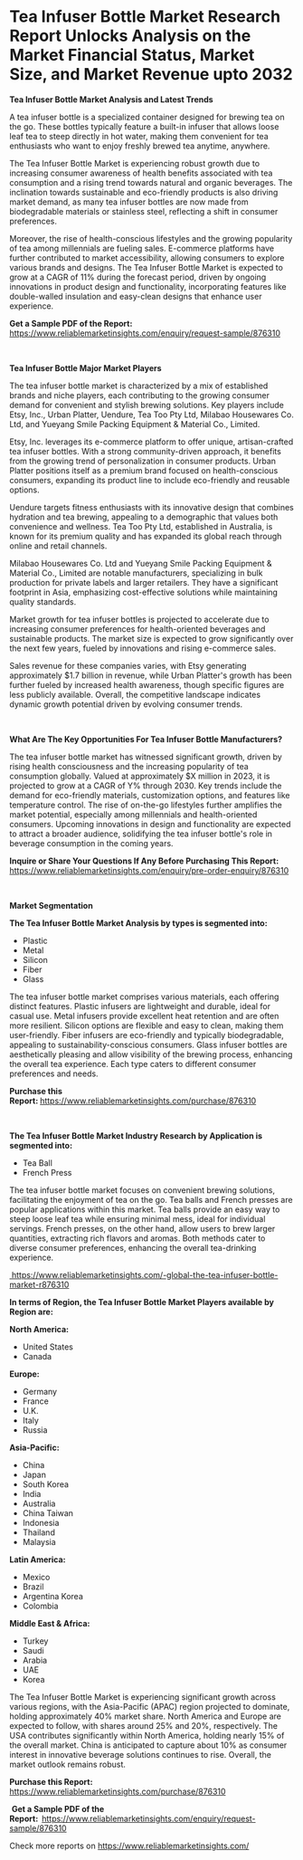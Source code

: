 <p><h1>Tea Infuser Bottle Market Research Report Unlocks Analysis on the Market Financial Status, Market Size, and Market Revenue upto 2032</h1></p><p><strong>Tea Infuser Bottle Market Analysis and Latest Trends</strong></p>
<p><p>A tea infuser bottle is a specialized container designed for brewing tea on the go. These bottles typically feature a built-in infuser that allows loose leaf tea to steep directly in hot water, making them convenient for tea enthusiasts who want to enjoy freshly brewed tea anytime, anywhere. </p><p>The Tea Infuser Bottle Market is experiencing robust growth due to increasing consumer awareness of health benefits associated with tea consumption and a rising trend towards natural and organic beverages. The inclination towards sustainable and eco-friendly products is also driving market demand, as many tea infuser bottles are now made from biodegradable materials or stainless steel, reflecting a shift in consumer preferences. </p><p>Moreover, the rise of health-conscious lifestyles and the growing popularity of tea among millennials are fueling sales. E-commerce platforms have further contributed to market accessibility, allowing consumers to explore various brands and designs. The Tea Infuser Bottle Market is expected to grow at a CAGR of 11% during the forecast period, driven by ongoing innovations in product design and functionality, incorporating features like double-walled insulation and easy-clean designs that enhance user experience.</p></p>
<p><strong>Get a Sample PDF of the Report:&nbsp;</strong> <a href="https://www.reliablemarketinsights.com/enquiry/request-sample/876310?utm_campaign=2102&utm_medium=2&utm_source=Github&utm_content=ia&utm_term=24032025&utm_id=tea-infuser-bottle">https://www.reliablemarketinsights.com/enquiry/request-sample/876310</a></p>
<p>&nbsp;</p>
<p><strong>Tea Infuser Bottle Major Market Players</strong></p>
<p><p>The tea infuser bottle market is characterized by a mix of established brands and niche players, each contributing to the growing consumer demand for convenient and stylish brewing solutions. Key players include Etsy, Inc., Urban Platter, Uendure, Tea Too Pty Ltd, Milabao Housewares Co. Ltd, and Yueyang Smile Packing Equipment & Material Co., Limited.</p><p>Etsy, Inc. leverages its e-commerce platform to offer unique, artisan-crafted tea infuser bottles. With a strong community-driven approach, it benefits from the growing trend of personalization in consumer products. Urban Platter positions itself as a premium brand focused on health-conscious consumers, expanding its product line to include eco-friendly and reusable options.</p><p>Uendure targets fitness enthusiasts with its innovative design that combines hydration and tea brewing, appealing to a demographic that values both convenience and wellness. Tea Too Pty Ltd, established in Australia, is known for its premium quality and has expanded its global reach through online and retail channels.</p><p>Milabao Housewares Co. Ltd and Yueyang Smile Packing Equipment & Material Co., Limited are notable manufacturers, specializing in bulk production for private labels and larger retailers. They have a significant footprint in Asia, emphasizing cost-effective solutions while maintaining quality standards.</p><p>Market growth for tea infuser bottles is projected to accelerate due to increasing consumer preferences for health-oriented beverages and sustainable products. The market size is expected to grow significantly over the next few years, fueled by innovations and rising e-commerce sales.</p><p>Sales revenue for these companies varies, with Etsy generating approximately $1.7 billion in revenue, while Urban Platter's growth has been further fueled by increased health awareness, though specific figures are less publicly available. Overall, the competitive landscape indicates dynamic growth potential driven by evolving consumer trends.</p></p>
<p>&nbsp;</p>
<p><strong>What Are The Key Opportunities For Tea Infuser Bottle Manufacturers?</strong></p>
<p><p>The tea infuser bottle market has witnessed significant growth, driven by rising health consciousness and the increasing popularity of tea consumption globally. Valued at approximately $X million in 2023, it is projected to grow at a CAGR of Y% through 2030. Key trends include the demand for eco-friendly materials, customization options, and features like temperature control. The rise of on-the-go lifestyles further amplifies the market potential, especially among millennials and health-oriented consumers. Upcoming innovations in design and functionality are expected to attract a broader audience, solidifying the tea infuser bottle's role in beverage consumption in the coming years.</p></p>
<p><strong>Inquire or Share Your Questions If Any Before Purchasing This Report:</strong> <a href="https://www.reliablemarketinsights.com/enquiry/pre-order-enquiry/876310?utm_campaign=2102&utm_medium=2&utm_source=Github&utm_content=ia&utm_term=24032025&utm_id=tea-infuser-bottle">https://www.reliablemarketinsights.com/enquiry/pre-order-enquiry/876310</a></p>
<p>&nbsp;</p>
<p><strong>Market Segmentation</strong></p>
<p><strong>The Tea Infuser Bottle Market Analysis by types is segmented into:</strong></p>
<p><ul><li>Plastic</li><li>Metal</li><li>Silicon</li><li>Fiber</li><li>Glass</li></ul></p>
<p><p>The tea infuser bottle market comprises various materials, each offering distinct features. Plastic infusers are lightweight and durable, ideal for casual use. Metal infusers provide excellent heat retention and are often more resilient. Silicon options are flexible and easy to clean, making them user-friendly. Fiber infusers are eco-friendly and typically biodegradable, appealing to sustainability-conscious consumers. Glass infuser bottles are aesthetically pleasing and allow visibility of the brewing process, enhancing the overall tea experience. Each type caters to different consumer preferences and needs.</p></p>
<p><strong>Purchase this Report:&nbsp;</strong><a href="https://www.reliablemarketinsights.com/purchase/876310?utm_campaign=2102&utm_medium=2&utm_source=Github&utm_content=ia&utm_term=24032025&utm_id=tea-infuser-bottle">https://www.reliablemarketinsights.com/purchase/876310</a></p>
<p>&nbsp;</p>
<p><strong>The Tea Infuser Bottle Market Industry Research by Application is segmented into:</strong></p>
<p><ul><li>Tea Ball</li><li>French Press</li></ul></p>
<p><p>The tea infuser bottle market focuses on convenient brewing solutions, facilitating the enjoyment of tea on the go. Tea balls and French presses are popular applications within this market. Tea balls provide an easy way to steep loose leaf tea while ensuring minimal mess, ideal for individual servings. French presses, on the other hand, allow users to brew larger quantities, extracting rich flavors and aromas. Both methods cater to diverse consumer preferences, enhancing the overall tea-drinking experience.</p></p>
<p><a href="https://www.reliablemarketinsights.com/-global-the-tea-infuser-bottle-market-r876310?utm_campaign=2102&utm_medium=2&utm_source=Github&utm_content=ia&utm_term=24032025&utm_id=tea-infuser-bottle">&nbsp;https://www.reliablemarketinsights.com/-global-the-tea-infuser-bottle-market-r876310</a></p>
<p><strong>In terms of Region, the Tea Infuser Bottle Market Players available by Region are:</strong></p>
<p>
    <p> <strong> North America: </strong>
        <ul>
            <li>United States</li>
            <li>Canada</li>
        </ul>
        </p> 
    <p> <strong> Europe: </strong>
        <ul>
            <li>Germany</li>
            <li>France</li>
            <li>U.K.</li>
            <li>Italy</li>
            <li>Russia</li>
        </ul>
        </p> 
    <p> <strong> Asia-Pacific: </strong>
        <ul>
            <li>China</li>
            <li>Japan</li>
            <li>South Korea</li>
            <li>India</li>
            <li>Australia</li>
            <li>China Taiwan</li>
            <li>Indonesia</li>
            <li>Thailand</li>
            <li>Malaysia</li>
        </ul>
        </p> 
    <p> <strong> Latin America: </strong>
        <ul>
            <li>Mexico</li>
            <li>Brazil</li>
            <li>Argentina Korea</li>
            <li>Colombia</li>
        </ul>
        </p> 
    <p> <strong> Middle East & Africa: </strong>
        <ul>
            <li>Turkey</li>
            <li>Saudi</li>
            <li>Arabia</li>
            <li>UAE</li>
            <li>Korea</li>
        </ul>
    </p>
    </p>
<p><p>The Tea Infuser Bottle Market is experiencing significant growth across various regions, with the Asia-Pacific (APAC) region projected to dominate, holding approximately 40% market share. North America and Europe are expected to follow, with shares around 25% and 20%, respectively. The USA contributes significantly within North America, holding nearly 15% of the overall market. China is anticipated to capture about 10% as consumer interest in innovative beverage solutions continues to rise. Overall, the market outlook remains robust.</p></p>
<p><strong>Purchase this Report: </strong><a href="https://www.reliablemarketinsights.com/purchase/876310?utm_campaign=2102&utm_medium=2&utm_source=Github&utm_content=ia&utm_term=24032025&utm_id=tea-infuser-bottle">https://www.reliablemarketinsights.com/purchase/876310</a></p>
<p>&nbsp;<strong>Get a Sample PDF of the Report:&nbsp;&nbsp;</strong><a href="https://www.reliablemarketinsights.com/enquiry/request-sample/876310?utm_campaign=2102&utm_medium=2&utm_source=Github&utm_content=ia&utm_term=24032025&utm_id=tea-infuser-bottle">https://www.reliablemarketinsights.com/enquiry/request-sample/876310</a></p>
<p><strong></strong></p>
<p>Check more reports on <a href="https://www.reliablemarketinsights.com/?utm_campaign=2102&utm_medium=2&utm_source=Github&utm_content=ia&utm_term=24032025&utm_id=tea-infuser-bottle">https://www.reliablemarketinsights.com/</a></p>